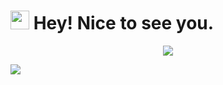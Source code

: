 <h1><img src="https://emojis.slackmojis.com/emojis/images/1531849430/4246/blob-sunglasses.gif?1531849430" width="30"/> Hey! Nice to see you.</h1>


<p align="center">
  <img src="https://leetcode-stats-six.vercel.app/?username=abhish1_s&theme=dark">
</p>

<img align=center src="https://github-readme-stats.vercel.app/api?username=abhish1ss&show_icons=true&hide_border=true&icon_color=008000&text_color=000000&count_private=true">

<!--
**abhish1ss/abhish1ss** is a ✨ _special_ ✨ repository because its `README.md` (this file) appears on your GitHub profile.

Here are some ideas to get you started:
<img src=”https://userimages.githubusercontent.com/75753187/123358567-aac7b900-d539-11eb-8275-0b380264bb4c.png" alt=”my banner”>
[![KnlnKS's LeetCode stats](https://leetcode-stats-six.vercel.app/?username=abhish1_s&theme=dark)](https://github.com/abhish1_s/leetcode-stats)

- 🔭 I’m currently working on ...
- 🌱 I’m currently learning ...
- 👯 I’m looking to collaborate on ...
- 🤔 I’m looking for help with ...
- 💬 Ask me about ...
- 📫 How to reach me: ...
- 😄 Pronouns: ...
- ⚡ Fun fact: ...
-->

